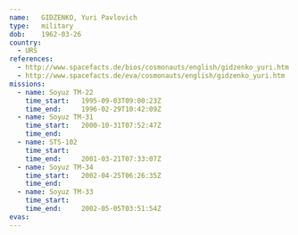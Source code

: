 ```yaml
---
name:	GIDZENKO, Yuri Pavlovich
type:	military
dob:	1962-03-26
country:
  - URS
references:
  - http://www.spacefacts.de/bios/cosmonauts/english/gidzenko_yuri.htm
  - http://www.spacefacts.de/eva/cosmonauts/english/gidzenko_yuri.htm
missions:
  - name: Soyuz TM-22
    time_start:   1995-09-03T09:00:23Z
    time_end:     1996-02-29T10:42:09Z
  - name: Soyuz TM-31
    time_start:   2000-10-31T07:52:47Z
    time_end:     
  - name: STS-102
    time_start:   
    time_end:     2001-03-21T07:33:07Z
  - name: Soyuz TM-34
    time_start:   2002-04-25T06:26:35Z
    time_end:     
  - name: Soyuz TM-33
    time_start:   
    time_end:     2002-05-05T03:51:54Z
evas:
---
```

